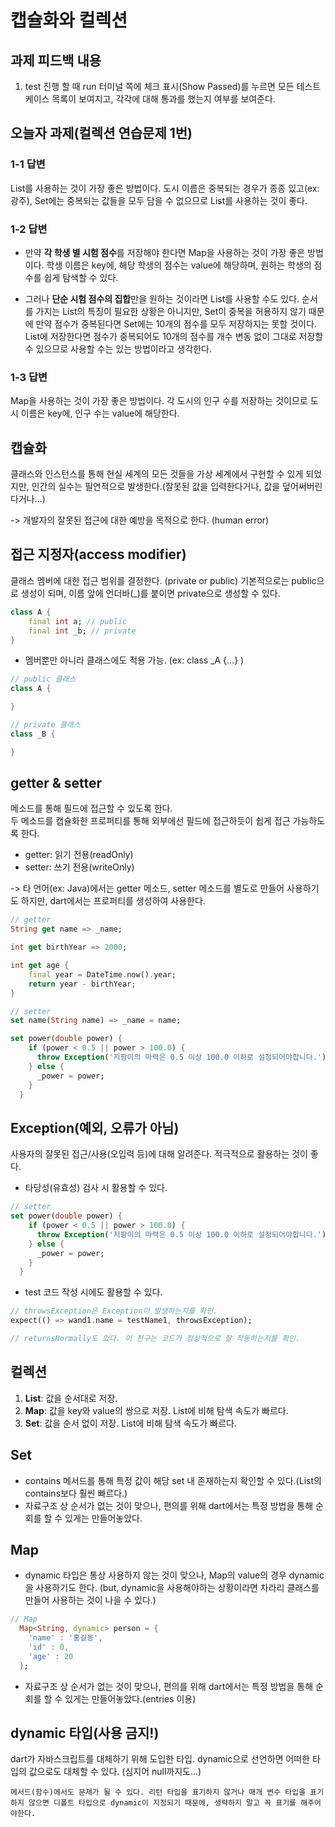 # 캡슐화와 컬렉션

## 과제 피드백 내용
1. test 진행 할 때 run 터미널 쪽에 체크 표시(Show Passed)를 누르면 모든 테스트 케이스 목록이 보여지고, 각각에 대해 통과를 했는지 여부를 보여준다.

## 오늘자 과제(컬렉션 연습문제 1번)
### 1-1 답변
List를 사용하는 것이 가장 좋은 방법이다. 도시 이름은 중복되는 경우가 종종 있고(ex: 광주), Set에는 중복되는 값들을 모두 담을 수 없으므로 List를 사용하는 것이 좋다.

### 1-2 답변
- 만약 <b>각 학생 별 시험 점수</b>를 저장해야 한다면 Map을 사용하는 것이 가장 좋은 방법이다. 학생 이름은 key에, 해당 학생의 점수는 value에 해당하며, 원하는 학생의 점수를 쉽게 탐색할 수 있다.

- 그러나 <b>단순 시험 점수의 집합</b>만을 원하는 것이라면 List를 사용할 수도 있다. 순서를 가지는 List의 특징이 필요한 상황은 아니지만, Set이 중복을 허용하지 않기 때문에 만약 점수가 중복된다면 Set에는 10개의 점수를 모두 저장하지는 못할 것이다. List에 저장한다면 점수가 중복되어도 10개의 점수를 개수 변동 없이 그대로 저장할 수 있으므로 사용할 수는 있는 방법이라고 생각한다.

### 1-3 답변
Map을 사용하는 것이 가장 좋은 방법이다. 각 도시의 인구 수를 저장하는 것이므로 도시 이름은 key에, 인구 수는 value에 해당한다.

## 캡슐화
클래스와 인스턴스를 통해 현실 세계의 모든 것들을 가상 세계에서 구현할 수 있게 되었지만, 인간의 실수는 필연적으로 발생한다.(잘못된 값을 입력한다거나, 값을 덮어써버린다거나...)

-> 개발자의 잘못된 접근에 대한 예방을 목적으로 한다. (human error) 


## 접근 지정자(access modifier)
클래스 멤버에 대한 접근 범위를 결정한다. (private or public)
기본적으로는 public으로 생성이 되며, 이름 앞에 언더바(_)를 붙이면 private으로 생성할 수 있다.
```dart
class A {
    final int a; // public
    final int _b; // private
}
```
    
- 멤버뿐만 아니라 클래스에도 적용 가능. (ex: class _A {...} )
```dart
// public 클래스
class A {

}

// private 클래스
class _B {

}
```

## getter & setter
메소드를 통해 필드에 접근할 수 있도록 한다.
<br>두 메소드를 캡슐화한 프로퍼티를 통해 외부에선 필드에 접근하듯이 쉽게 접근 가능하도록 한다.
- getter: 읽기 전용(readOnly)
- setter: 쓰기 전용(writeOnly)

-> 타 언어(ex: Java)에서는 getter 메소드, setter 메소드를 별도로 만들어 사용하기도 하지만, dart에서는 프로퍼티를 생성하여 사용한다.
```dart
// getter
String get name => _name;

int get birthYear => 2000;

int get age {
    final year = DateTime.now().year;
    return year - birthYear;
}

// setter
set name(String name) => _name = name;

set power(double power) {
    if (power < 0.5 || power > 100.0) {
      throw Exception('지팡이의 마력은 0.5 이상 100.0 이하로 설정되어야합니다.');
    } else {
      _power = power;
    }
  }

```

## Exception(예외, 오류가 아님)
사용자의 잘못된 접근/사용(오입력 등)에 대해 알려준다. 적극적으로 활용하는 것이 좋다.

- 타당성(유효성) 검사 시 활용할 수 있다.
```dart
// setter
set power(double power) {
    if (power < 0.5 || power > 100.0) {
      throw Exception('지팡이의 마력은 0.5 이상 100.0 이하로 설정되어야합니다.');
    } else {
      _power = power;
    }
  }
```
- test 코드 작성 시에도 활용할 수 있다.
```dart
// throwsException은 Exception이 발생하는지를 확인.
expect(() => wand1.name = testName1, throwsException);

// returnsNormally도 있다. 이 친구는 코드가 정상적으로 잘 작동하는지를 확인.
```

## 컬렉션
1. <b>List</b>: 값을 순서대로 저장.
2. <b>Map</b>: 값을 key와 value의 쌍으로 저장. List에 비해 탐색 속도가 빠르다. 
3. <b>Set</b>: 값을 순서 없이 저장. List에 비해 탐색 속도가 빠르다.

## Set
- contains 메서드를 통해 특정 값이 해당 set 내 존재하는지 확인할 수 있다.(List의 contains보다 훨씬 빠르다.)
- 자료구조 상 순서가 없는 것이 맞으나, 편의를 위해 dart에서는 특정 방법을 통해 순회를 할 수 있게는 만들어놓았다.

## Map
- dynamic 타입은 통상 사용하지 않는 것이 맞으나, Map의 value의 경우 dynamic을 사용하기도 한다. (but, dynamic을 사용해야하는 상황이라면 차라리 클래스를 만들어 사용하는 것이 나을 수 있다.)
```dart
// Map
  Map<String, dynamic> person = {
    'name' : '홍길동',
    'id' : 0,
    'age' : 20
  };
```
- 자료구조 상 순서가 없는 것이 맞으나, 편의를 위해 dart에서는 특정 방법을 통해 순회를 할 수 있게는 만들어놓았다.(entries 이용)

## dynamic 타입(사용 금지!)
dart가 자바스크립트를 대체하기 위해 도입한 타입. dynamic으로 선언하면 어떠한 타입의 값으로도 대체할 수 있다. (심지어 null까지도...)
    
    메서드(함수)에서도 문제가 될 수 있다. 리턴 타입을 표기하지 않거나 매개 변수 타입을 표기하지 않으면 디폴트 타입으로 dynamic이 지정되기 때문에, 생략하지 말고 꼭 표기를 해주어야한다.
